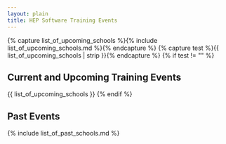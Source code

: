 ```yaml
---
layout: plain
title: HEP Software Training Events
---
```


{% capture list_of_upcoming_schools %}{% include list_of_upcoming_schools.md %}{% endcapture %}
{% capture test %}{{ list_of_upcoming_schools | strip }}{% endcapture %}
{% if test  != "" %}
  ## Current and Upcoming Training Events
  {{ list_of_upcoming_schools }}
{% endif %}

## Past Events

{% include list_of_past_schools.md %}